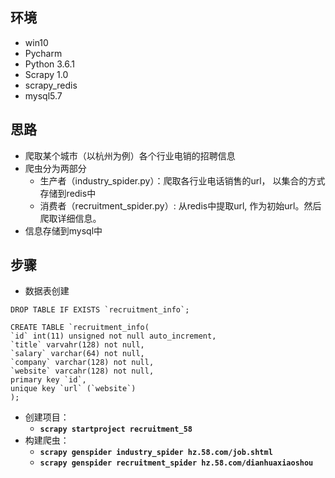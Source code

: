 ## 环境
- win10
- Pycharm
- Python 3.6.1
- Scrapy 1.0
- scrapy_redis
- mysql5.7
## 思路
- 爬取某个城市（以杭州为例）各个行业电销的招聘信息
- 爬虫分为两部分
    - 生产者（industry_spider.py）：爬取各行业电话销售的url， 以集合的方式存储到redis中
    - 消费者（recruitment_spider.py）: 从redis中提取url, 作为初始url。然后爬取详细信息。
- 信息存储到mysql中
## 步骤
- 数据表创建
```
DROP TABLE IF EXISTS `recruitment_info`;

CREATE TABLE `recruitment_info(
`id` int(11) unsigned not null auto_increment,
`title` varvahr(128) not null,
`salary` varchar(64) not null,
`company` varchar(128) not null,
`website` varcahr(128) not null,
primary key `id`,
unique key `url` (`website`)
);
```
- 创建项目：
    - **`scrapy startproject recruitment_58`**
- 构建爬虫：
    - **`scrapy genspider industry_spider hz.58.com/job.shtml`**
    - **`scrapy genspider recruitment_spider hz.58.com/dianhuaxiaoshou`**